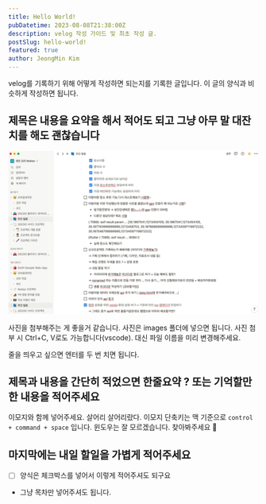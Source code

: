 ```yaml
---
title: Hello World!
pubDatetime: 2023-08-08T21:38:00Z
description: velog 작성 가이드 및 최초 작성 글.
postSlug: hello-world!
featured: true
author: JeongMin Kim
---
```


velog를 기록하기 위해 어떻게 작성하면 되는지를 기록한 글입니다. 이 글의 양식과 비슷하게 작성하면 됩니다.

## 제목은 내용을 요약을 해서 적어도 되고 그냥 아무 말 대잔치를 해도 괜찮습니다

![기본 스크린샷입니다.](images/sample01.png)

사진을 첨부해주는 게 좋을거 같습니다. 사진은 images 폴더에 넣으면 됩니다. 사진 첨부 시 Ctrl+C, V로도 가능합니다(vscode). 대신 파일 이름을 미리 변경해주세요.

줄을 띄우고 싶으면 엔터를 두 번 치면 됩니다.

## 제목과 내용을 간단히 적었으면 한줄요약 ? 또는 기억할만한 내용을 적어주세요

이모지와 함께 넣어주세요. 살어리 살어리랐다. 이모지 단축키는 맥 기준으로 `control + command + space` 입니다. 윈도우는 잘 모르겠습니다. 찾아봐주세요 🙊

## 마지막에는 내일 할일을 가볍게 적어주세요

- [ ] 양식은 체크박스를 넣어서 이렇게 적어주셔도 되구요
- 그냥 목차만 넣어주셔도 됩니다.
